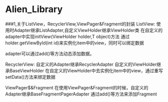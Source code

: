# Alien_Library
###1,关于ListView，RecyclerView,ViewPager&Fragment的封装
ListView:
使用时Adapter继承ListAdapter,自定义ViewHolder继承ViewHolder类
在自定义的adapter中实现initView(ViewHolder holder,T object)方法
通过holder.getViewById(int id)来实例化item中的view，同时可以绑定数据

adapter可以通过add()等方法动态添加数据。

RecyclerView:
自定义的Adapter继承RecyclerAdapter
自定义的ViewHolder继承BaseViewHolder
在自定义的ViewHolder中去实例化item中的view，通过重写setData()方法来绑定数据

ViewPager$&Fragment
在使用ViewPager&Fragment的时候，自定义的Adapter继承BaseFragmentPagerAdapter
通过add()等方法来添加Fragment
